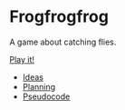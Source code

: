 # Frogfrogfrog

A game about catching flies.

[Play it!](https://Oliv-Codes.github.io/CART-253/Mod-Jam/frogfrogfrog)

- [Ideas](./ideas.md)
- [Planning](./planning.md)
- [Pseudocode](./pseudocode.md)
